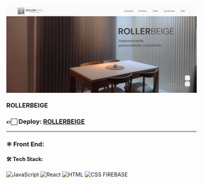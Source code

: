 <img align="center" src="./public/rollerbeigeweb.png">

<h3>ROLLERBEIGE</h3>

<h3>👉🏻 <b>Deploy: <a href="https://rollerbeige.com.ar/">ROLLERBEIGE</a></b></h3>

<hr/>

### ⚛️ Front End:

#### 🛠️ Tech Stack:

![JavaScript](https://img.shields.io/badge/JavaScript-F7DF1E?style=for-the-badge&logo=JavaScript&logoColor=black) 
![React](https://img.shields.io/badge/React-61DAFB?style=for-the-badge&logo=React&logoColor=white) 
![HTML](https://img.shields.io/badge/HTML5-E34F26?style=for-the-badge&logo=HTML5&logoColor=white) 
![CSS](https://img.shields.io/badge/CSS3-1572B6?style=for-the-badge&logo=CSS3&logoColor=white)
FIREBASE